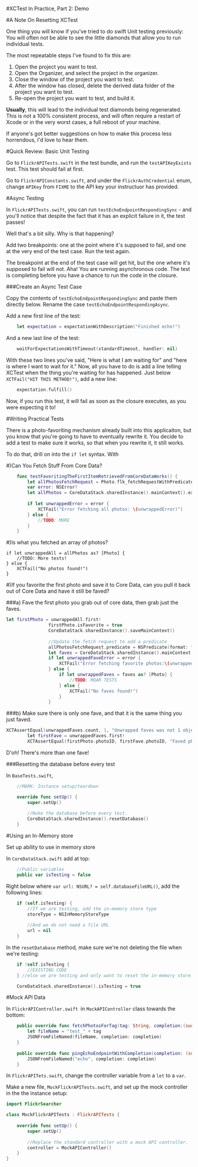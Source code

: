 #XCTest In Practice, Part 2: Demo

#A Note On Resetting XCTest

One thing you will know if you've tried to do swift Unit testing previously: You will often not be able to see the little diamonds that allow you to run individual tests. 

The most repeatable steps I've found to fix this are: 

1. Open the project you want to test. 
2. Open the Organizer, and select the project in the organizer.
3. Close the window of the project you want to test. 
4. After the window has closed, delete the derived data folder of the project you want to test. 
5. Re-open the project you want to test, and build it. 

**Usually**, this will lead to the individual test diamonds being regenerated. This is not a 100% consistent process, and will often require a restart of Xcode or in the very worst cases, a full reboot of your machine. 

If anyone's got better suggestions on how to make this process less horrendous, I'd love to hear them. 

#Quick Review: Basic Unit Testing

Go to `FlickrAPITests.swift` in the test bundle, and run the `testAPIKeyExists` test. This test should fail at first. 

Go to `FlickrAPIConstants.swift`, and under the `FlickrAuthCredential` enum, change `APIKey` from `FIXME` to the API key your instructuor has provided. 

#Async Testing

In `FlickrAPITests.swift`, you can run `testEchoEndpointRespondingSync` - and you'll notice that despite the fact that it has an explicit failure in it, the test passes!

Well that's a bit silly. Why is that happening? 

Add two breakpoints: one at the point where it's supposed to fail, and one at the very end of the test case. Run the test again. 

The breakpoint at the end of the test case will get hit, but the one where it's supposed to fail will not. Aha! You are running asynchronous code. The test is completing before you have a chance to run the code in the closure. 

###Create an Async Test Case

Copy the contents of `testEchoEndpointRespondingSync` and paste them directly below. Rename the case `testEchoEndpointRespondingAsync`. 

Add a new first line of the test: 

```swift
	let expectation = expectationWithDescription("Finished echo!")
```

And a new last line of the test: 

```swift
	waitForExpectationsWithTimeout(standardTimeout, handler: nil)
```

With these two lines you've said, "Here is what I am waiting for" and "here is where I want to wait for it." Now, all you have to do is add a line telling XCTest when the thing you're waiting for has happened. Just below `XCTFail("HIT THIS METHOD!")`, add a new line:

```swift
	expectation.fulfill()
```

Now, if you run this test, it will fail as soon as the closure executes, as you were expecting it to! 


#Writing Practical Tests

There is a photo-favoriting mechanism already built into this applicaiton, but you know that you're going to have to eventually rewrite it. You decide to add a test to make sure it works, so that when you rewrite it, it still works. 

To do that, drill on into the `if let` syntax. With


#)Can You Fetch Stuff From Core Data? 

```swift
	func testFavoritingTheFirstItemRetrievedFromCoreDataWorks() {
		let allPhotosFetchRequest = Photo.flk_fetchRequestWithPredicate(nil)		
		var error: NSError?
		let allPhotos = CoreDataStack.sharedInstance().mainContext().executeFetchRequest(allPhotosFetchRequest, error: &error)
		
		if let unwrappedError = error {
			XCTFail("Error fetching all photos: \(unwrappedError)")
		} else {
			//TODO: MORE			
		}
	}
```

#)Is what you fetched an array of photos? 

```
if let unwrappedAll = allPhotos as? [Photo] {
	//TODO: More tests!
} else {
	XCTFail("No photos found!")
}
```

#)If you favorite the first photo and save it to Core Data, can you pull it back out of Core Data and have it still be faved? 

###a) Fave the first photo you grab out of core data, then grab just the faves. 

```swift
let firstPhoto = unwrappedAll.first!
				firstPhoto.isFavorite = true
				CoreDataStack.sharedInstance().saveMainContext()
				
				//Update the fetch request to add a predicate
				allPhotosFetchRequest.predicate = NSPredicate(format: "%K == YES", "isFavorite")
				let faves = CoreDataStack.sharedInstance().mainContext().executeFetchRequest(allPhotosFetchRequest, error: &error)
				if let unwrappedFaveError = error {
					XCTFail("Error fetching favorite photos:\(unwrappedFaveError)")
				} else {
					if let unwrappedFaves = faves as? [Photo] {
						//TODO: MOAR TESTS
					} else {
						XCTFail("No faves found!")
					}
				}				
```

###b) Make sure there is only one fave, and that it is the same thing you just faved. 


```swift
XCTAssertEqual(unwrappedFaves.count, 1, "Unwrapped faves was not 1 object, it was \(unwrappedFaves.count)")
		let firstFave = unwrappedFaves.first!
		XCTAssertEqual(firstPhoto.photoID, firstFave.photoID, "Faved photo is not the same!")
```

D'oh! There's more than one fave! 

###Resetting the database before every test

In `BaseTests.swift`, 

```swift
	//MARK: Instance setup/teardown

	override func setUp() {
		super.setUp()
		
		//Nuke the database before every test.
		CoreDataStack.sharedInstance().resetDatabase()
	}
```



#Using an In-Memory store


Set up ability to use in memory store

In `CoreDataStack.swift` add at top: 

```swift
	//Public variables
	public var isTesting = false
```

Right below where `var url: NSURL? = self.databaseFileURL()`, add the following lines: 


```swift
	if (self.isTesting) {
		//If we are testing, add the in-memory store type
		storeType = NSInMemoryStoreType
		
		//And we do not need a file URL
		url = nil
	}
```


In the `resetDatabase` method, make sure we're not deleting the file when we're testing: 

```swift
	if !self.isTesting {
	    //EXISTING CODE
	} //else we are testing and only want to reset the in-memory store.
```



```swift
	CoreDataStack.sharedInstance().isTesting = true
```




#Mock API Data

In `FlickrAPIController.swift `in `MockAPIController` class towards the bottom: 

```swift
	public override func fetchPhotosForTag(tag: String, completion:(success: Bool, result: NSDictionary?) -> Void) {
		let fileName = "test_" + tag
		JSONFromFileNamed(fileName, completion: completion)
	}
	
	public override func pingEchoEndpointWithCompletion(completion: (success: Bool, result: NSDictionary?) -> Void) {
		JSONFromFileNamed("echo", completion: completion)
	}
```

In `FlickrAPITets.swift`, change the controller variable from a `let` to a `var`.

Make a new file, `MockFlickrAPITests.swift`, and set up the mock controller in the the instance setup: 

```swift
import FlickrSearcher

class MockFlickrAPITests : FlickrAPITests {
    
    override func setUp() {
        super.setUp()
        
        //Replace the standard controller with a mock API controller.
        controller = MockAPIController()
    }
}
```